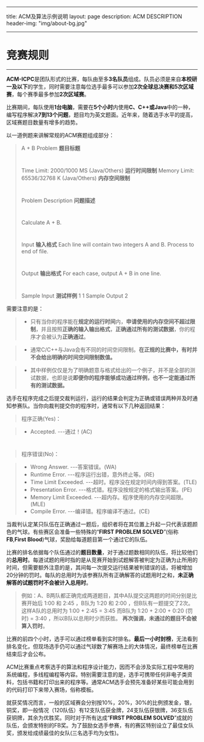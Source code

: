 
---
title: ACM及算法示例说明
layout: page
description: ACM DESCRIPTION
header-img: "img/about-bg.jpg"

---


# 竞赛规则

---

**ACM-ICPC**是团队形式的比赛，每队由至多**3名队员**组成。队员必须是来自**本校研一及以下**的学生，同时需要注意每位选手最多可以参加**2次全球总决赛和5次区域赛**，每个赛季最多参加**2次区域赛**。

比赛期间，每队使用**1台电脑**，需要在**5个小时**内使用**C、C++或Java**中的一种，编写程序解决**7到13个问题**，题目均为英文题面。近年来，随着选手水平的提高，区域赛题目数量有增多的趋势。

以一道例题来讲解常规的ACM赛题组成部分：

> A + B Problem   **题目标题**
> # 
> Time Limit: 2000/1000 MS (Java/Others) **运行时间限制**
> Memory Limit: 65536/32768 K (Java/Others) **内存空间限制**
> # 
> Problem Description **问题描述**
> # 
> Calculate A + B.
> # 
> Input **输入格式**
> Each line will contain two integers A and B. Process to end of file.
> # 
> Output **输出格式**
> For each case, output A + B in one line.
> # 
> Sample Input **测试样例**
> 1 1
> Sample Output
> 2


需要注意的是：

> * 只有当你的程序能在**规定的运行时间**内，**申请使用的内存空间不超过限制**，并且按照**正确的输入输出格式**，**正确通过所有的测试数据**，你的程序才会被认为**正确通过**。

> * 通常C/C++与Java会有不同的时间空间限制。**在正规的比赛中，有时并不会给出明确的时间空间限制数值。**

> * 其中样例仅仅是为了明确题意与格式给出的一个例子，并不是全部的测试数据，也即是说**即便你的程序能够成功通过样例，也不一定能通过所有的测试数据。**

选手在程序完成之后提交裁判运行，运行的结果会判定为正确或错误两种并及时通知参赛队。当你向裁判提交你的程序时，通常有以下几种返回结果：

> 程序正确(Yes)：

> * Accepted. ---通过！(AC)

# 

> 程序错误(No)：

> * Wrong Answer. ---答案错误。(WA)
> * Runtime Error. ---程序运行出错，意外终止等。(RE)
> * Time Limit Exceeded. ---超时。程序没在规定时间内得到答案。(TLE)
> * Presentation Error. ---格式错。程序没按规定的格式输出答案。(PE)
> * Memory Limit Exceeded. ---超内存。程序使用的内存空间超限。(MLE)
> * Compile Error. ---编译错。程序编译不通过。(CE)


当裁判认定某只队伍在正确通过一题后，组织者将在其位置上升起一只代表该题颜色的气球。有些赛区会准备一些特殊的“**FIRST PROBLEM SOLVED**”(俗称**FB**,**First Blood**)气球，奖励给每道题目第一个通过它的队伍。

比赛的排名依据每个队伍通过的**题目数量**，对于通过题数相同的队伍，将比较他们的**总用时**。每道试题的用时指的是从竞赛开始到试题解答被判定为正确为止所用的时间，但需要额外注意的是，其间每一次提交运行结果被判错误的话，将被增加20分钟的罚时。每队的总用时为该参赛队所有正确解答的试题用时之和，**未正确解答的试题罚时不会被计入总用时**。

> 例如：A、B两队都正确完成两道题目，其中A队提交这两题的时间分别是比赛开始后 1:00 和 2:45 ，B队为 1:20 和 2:00 ，但B队有一题提交了2次。这样A队的总用时为 1:00 + 2:45 = 3:45 而B队为 1:20 + 2:00 + 0:20 (罚时) = 3:40 ，所以B队以总用时少而获胜。
**再次强调，未通过的题目不会被算入罚时**。

比赛的前四个小时，选手可以通过榜单看到实时排名。**最后一小时封榜**，无法看到排名变化，但现场选手仍可以通过气球数了解赛场上的大体情况，最终榜单在比赛结束后才会公布。

ACM比赛重点考察选手的算法和程序设计能力，因而不会涉及实际工程中常用的系统编程，多线程编程等内容。特别需要注意的是，选手可携带任何非电子类资料，包括书籍和打印出来的程序等。通常ACM选手会预先准备好某些可能会用到的代码打印下来带入赛场，俗称模板。

就获奖情况而言，一般的区域赛会分别按10%，20%，30%的比例颁发金，银，铜奖，即一般情况（120队伍）有12支队伍获金牌，24支队伍获银牌，36支队伍获铜牌，其余为优胜奖。同时对于所有达成“**FIRST PROBLEM SOLVED**”成就的队伍，会颁发特别的FB奖。为了鼓励女选手参赛，有的赛区特别设立了最佳女队奖，颁发给成绩最佳的女队(三名选手均为女性)。


